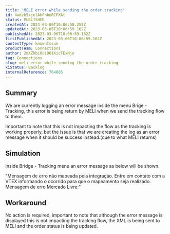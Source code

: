 ```yaml
---
title: 'MELI error while sending the order tracking'
id: 4wdzb5xjelAkFnbuRCFXAt
status: PUBLISHED
createdAt: 2023-03-06T10:06:58.255Z
updatedAt: 2023-03-06T10:06:59.162Z
publishedAt: 2023-03-06T10:06:59.162Z
firstPublishedAt: 2023-03-06T10:06:59.162Z
contentType: knownIssue
productTeam: Connections
author: 2mXZkbi0oi061KicTExNjo
tag: Connections
slug: meli-error-while-sending-the-order-tracking
kiStatus: Backlog
internalReference: 764885
---
```


## Summary



We are currently logging an error message inside the menu Brige - Tracking, this error is being return by MELI when we send the tracking flow to them.

Important to note that this is not impacting the flow as the tracking is working properly, but the issue is that we are creating the log as an error message when it should be success instead.(due to what MELI returns)


##

## Simulation



Inside Bridge - Tracking menu an error message as below will be shown.

"Mensagem de erro não mapeada pela integração. Entre em contato com a VTEX informando o ocorrido para que o mapeamento seja realizado.
Mensagem de erro Mercado Livre:"


##

## Workaround



No action is required, important to note that although the error message is displayed this is not impacting the tracking flow, the XML is being sent to MELI and the order status is being updated.





